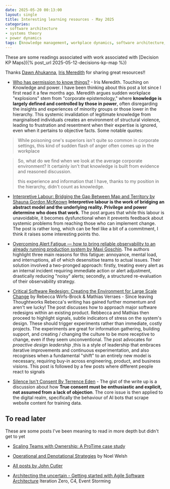 ```yaml
---
date: 2025-05-20 00:13:00
layout: single
title: Interesting learning resources - May 2025
categories:
- software architecture
- systems theory
- power dynamics
tags: [knowledge management, workplace dynamics, software architecture, epistemology, decision making, alert fatigue]
---
```

These are some readings associated with work associated with [Decision KP Maps]({% post_url 2025-05-12-decisions-kp-map %})


Thanks [Dawn Ahukanna](https://mastodon.social/@dahukanna), [Iris Meredith](https://mastodon.social/@iris_meredith) for sharing great resources!!

* [Who has permission to know things?](https://deadsimpletech.com/blog/epistemology) - Iris Meredith. Touching on Knowledge and power. I have been thinking about this post a lot since I first read it a few months ago. Meredith argues sudden workplace "explosions" stem from "corporate epistemology," where **knowledge is largely defined and controlled by those in power**, often disregarding the insights and experiences of minority groups or those lower in the hierarchy. This systemic invalidation of legitimate knowledge from marginalised individuals creates an environment of structural violence, leading to frustration and resentment when their expertise is ignored, even when it pertains to objective facts.
Some notable quotes:

> While poisoning one's superiors isn't quite so common in corporate settings, this kind of sudden flash of anger often comes up in the workplace

>So, what do we find when we look at the average corporate environment? It certainly isn't that knowledge is built from evidence and reasoned discussion.
>
> this experience and information that I have, thanks to my position in the hierarchy, didn't count as knowledge. 

* [Interpretive Labour: Bridging the Gap Between Map and Territory by Shauna Gordon McKeown](https://www.rethinkingpower.info/how-interpretive-labor-straddles-the-gap-between-rules-and-reality/) **Interpretive labour is the work of bridging an abstract model and the underlying reality. Privilege and power determine who does that work**. The post argues that while this labour is unavoidable, it becomes dysfunctional when it prevents feedback about systemic problems from reaching those who can implement change. The post is rather long, which can be feel like a bit of a commitment, I think it raises some interesting points tho.

* [Overcoming Alert Fatigue — how to bring reliable observability to an already running production system by Maxi Goschin](https://blog.misterspex.tech/overcoming-alert-fatigue-how-to-bring-reliable-observability-to-an-already-running-production-89efe7a4549a). The authors highlight three main reasons for this fatigue: annoyance, mental load, and interruptions, all of which desensitise teams to actual issues. Their solution involved a two-pronged approach: firstly, treating every alert as an internal incident requiring immediate action or alert adjustment, drastically reducing "noisy" alerts; secondly, a structured re-evaluation of their observability strategy. 

* [Critical Software Redesign: Creating the Environment for Large Scale Change](https://wirfs-brock.com/rebecca/blog/2025/04/14/) by Rebecca Wirfs-Brock & Mathias Verraes - Since leaving Thoughtworks Rebecca's writing has gained further momentum and aren't we lucky! The post discusses how to approach major software redesigns within an existing product. Rebbecca and Mathias then proceed to  highlight signals, subtle indicators of stress on the system's design. These should trigger experiments rather than immediate, costly projects. 
The experiments are great for information gathering, building support, and creating / changing the culture to be more receptive to  change, even if they seem unconventional. The post advocates for _proactive design leadership_ ,this is a style of leadership that embraces iterative improvements and continuous experimentation, and also recognises when a fundamental "shift" to an entirely new model is necessary, requiring buy-in across engineering, product, and business visions.
This post is followed by a few posts where different people react to signals



* [Silence Isn't Consent By Terrence Eden](https://shkspr.mobi/blog/2023/04/silence-isnt-consent/) - The gist of the write up is a discussion about how **True consent must be enthusiastic and explicit, not assumed from a lack of objection**. The core issue is then applied to the digital realm, specifically the behaviour of AI bots that scrape website content for training data. 


## To read later

These are some posts I've been meaning to read in more depth but didn't get to yet

* [Scaling Teams with Ownership: A ProTime case study](https://aardling.eu/en/insights/scaling-teams-with-ownership-a-protime-case-study)

* [Operational and Denotational Strategies](https://noelwelsh.com/posts/operational-denotational-understanding/) by  Noel Welsh

* [All posts by John Cutler](https://publish.obsidian.md/cutlefish/Welcome)

* [Architecting the uncertain - Getting started with Agile Software Architecture](https://printhelloworld.de/posts/iteration-zero-architecture/) Iteration Zero, C4, Event Storming
